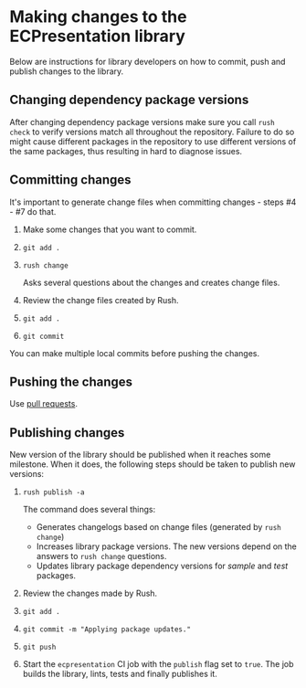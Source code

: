 # Making changes to the ECPresentation library

Below are instructions for library developers on how to commit, push and
publish changes to the library.

## Changing dependency package versions

After changing dependency package versions make sure you
call `rush check` to verify versions match all throughout the
repository. Failure to do so might cause different packages in the
repository to use different versions of the same packages, thus resulting
in hard to diagnose issues.

## Committing changes

It's important to generate change files when committing changes -
steps #4 - #7 do that.

1. Make some changes that you want to commit.

2. `git add .`

3. `rush change`

    Asks several questions about the changes and creates change files.

4. Review the change files created by Rush.

5. `git add .`

6. `git commit`

You can make multiple local commits before pushing the changes.

## Pushing the changes

Use [pull requests](./PULL_REQUESTS.md).

## Publishing changes

New version of the library should be published when it reaches some
milestone. When it does, the following steps should be taken to publish
new versions:

1. `rush publish -a`

   The command does several things:
   - Generates changelogs based on change files (generated by `rush change`)
   - Increases library package versions. The new versions depend on the
   answers to `rush change` questions.
   - Updates library package dependency versions for *sample* and *test*
   packages.

2. Review the changes made by Rush.

3. `git add .`

4. `git commit -m "Applying package updates."`

5. `git push`

6. Start the `ecpresentation` CI job with the `publish` flag set to `true`.
The job builds the library, lints, tests and finally publishes it.